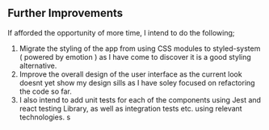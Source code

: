 ## Further Improvements
If afforded the opportunity of more time, I intend to do the following;
1) Migrate the styling of the app from using CSS modules to styled-system ( powered by emotion ) as I have come to discover it is a good styling alternative.
2) Improve the overall design of the user interface as the current look doesnt yet show my design sills as I have soley focused on refactoring the code so far.
3) I also intend to add unit tests for each of the components using Jest and react testing Library, as well as integration tests etc. using relevant technologies.
s